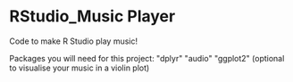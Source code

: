 # RStudio_Music Player
 Code to make R Studio play music!

Packages you will need for this project:
"dplyr"
"audio"
"ggplot2" (optional to visualise your music in a violin plot)